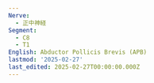 ```yaml
---
Nerve:
  - 正中神経
Segment:
  - C8
  - T1
English: Abductor Pollicis Brevis (APB)
lastmod: '2025-02-27'
last_edited: 2025-02-27T00:00:00.000Z
---
```



